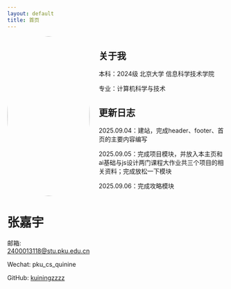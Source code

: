 ```yaml
---
layout: default
title: 首页
---
```


<div class="columns">
  <div class="card">
    <img src="{{ '/assets/images/yui.png' | relative_url }}" alt="头像" style="width:100%; border-radius:50%;">
    <h1>张嘉宇</h1>
    <p> 
      邮箱: <a href="mailto:2400013118@stu.pku.edu.cn">2400013118@stu.pku.edu.cn</a>
    </p>
    <p>
      Wechat: pku_cs_quinine
    </p>
    <p>
      GitHub: <a href="https://github.com/kuiningzzzz" target="_blank">kuiningzzzz</a>
    </p>
  </div>

  <div class="card">
    <h2>关于我</h2>
    <p>本科：2024级 北京大学 信息科学技术学院</p>
    <p>    专业：计算机科学与技术</p>
    <h2>更新日志</h2>
    <p>2025.09.04：建站，完成header、footer、首页的主要内容编写</p>
    <p>2025.09.05：完成项目模块，并放入本主页和ai基础与js设计两门课程大作业共三个项目的相关资料；完成放松一下模块</p>
    <p>2025.09.06：完成攻略模块</p>
  </div>
</div>
